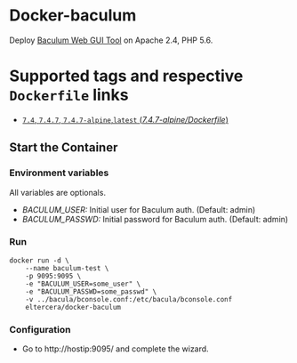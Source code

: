 # Docker-baculum

Deploy [Baculum Web GUI Tool](http://www.bacula.org/7.4.x-manuals/en/console/Baculum_Web_GUI_Tool.html) on Apache 2.4, PHP 5.6.

# Supported tags and respective `Dockerfile` links

- [`7.4`, `7.4.7`, `7.4.7-alpine`,`latest` (*7.4.7-alpine/Dockerfile*)](https://bitbucket.org/eltercera/docker-baculum/src/6466fac824caca42ed7c5659b6736faeb774a92f/7.4.7-alpine/Dockerfile?at=master&fileviewer=file-view-default)


## Start the Container

### Environment variables
All variables are optionals.

* *BACULUM_USER:* Initial user for Baculum auth. (Default: admin)
* *BACULUM_PASSWD:* Initial password for Baculum auth. (Default: admin)

### Run

```
docker run -d \
    --name baculum-test \
    -p 9095:9095 \
    -e "BACULUM_USER=some_user" \
    -e "BACULUM_PASSWD=some_passwd" \
    -v ../bacula/bconsole.conf:/etc/bacula/bconsole.conf
    eltercera/docker-baculum
```

### Configuration

* Go to  http://hostip:9095/ and complete the wizard.
